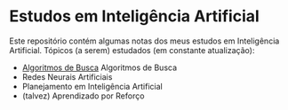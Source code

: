 # Estudos em Inteligência Artificial
Este repositório contém algumas notas dos meus estudos em Inteligência Artificial. Tópicos (a serem) estudados (em constante atualização):

- [Algoritmos de Busca](https://github.com/ander-oliveira/Estudos-em-IA/blob/main/I.%20Algoritmos%20de%20Busca%20com%20IA/Algoritmos%20Inteligentes%20de%20Busca.ipynb) Algoritmos de Busca
- Redes Neurais Artificiais
- Planejamento em Inteligência Artificial
- (talvez) Aprendizado por Reforço
